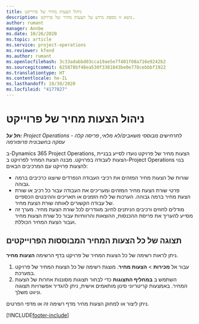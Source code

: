 ```yaml
---
title: ניהול הצעות מחיר של פרוייקט
description: נושא זו מספק מידע על הצעות מחיר של פרויקט.
author: rumant
manager: Annbe
ms.date: 10/26/2020
ms.topic: article
ms.service: project-operations
ms.reviewer: kfend
ms.author: rumant
ms.openlocfilehash: 3c33adabbd03cca19ae5e7f401f08a716e9242b2
ms.sourcegitcommit: 625878bf48ea530f3381843be0e778cebbbf1922
ms.translationtype: HT
ms.contentlocale: he-IL
ms.lasthandoff: 10/30/2020
ms.locfileid: "4177827"
---
```

# <a name="manage-project-quotes"></a>ניהול הצעות מחיר של פרוייקט

_**חל על:** Project Operations לתרחישים מבוססי משאבים/לא מלאי, פריסה קלה - עסקה בחשבונית פרופורמה_

ב-Dynamics 365 Project Operations, הצעות מחיר של פרויקט נועדו לסייע בבניית הצעות לעבודה בפרויקט. מבנה הצעת המחיר לפרויקט ב-Project Operations בנוי להצעות פרויקט עם המרכיבים הבאים:

  - שורות של הצעות מחיר המזהים את רכיבי העבודה הנפרדים שיוצגו כרכיבים ברמה גבוהה.
  - פרטי שורת הצעת מחיר המזהים ומעריכים את העבודה עבור כל רכיב או שורת הצעת מחיר ברמה גבוהה. הערכות של לוח הזמנים או תאריכים וההיבטים הכספיים של עבודה הקשורים לאותה שורת הצעת מחיר.
  - מודלים לחוזים ורכיבים הניתנים לחיוב מוגדרים לכל שורת הצעת מחיר. מערך זה מסייע להעריך את פריסת ההכנסות, ההוצאות והרווחיות עבור כל שורת הצעות מחיר ועבור הצעת המחיר הכוללת.

## <a name="view-all-project-based-quotes"></a>תצוגה של כל הצעות המחיר המבוססות הפרוייקטים

ניתן לראות רשימה של כל הצעות המחיר של פרויקט בדף הרשימה **הצעות מחיר**. 

1. עבור אל **מכירות** > **הצעות מחיר**. מוצגת רשימה של כל הצעות המחיר של פרויקט במערכת. 
2. השתמש ב **במחליף התצוגות** כדי לבחור תצוגות מסוננות אחרות של הצעות המחיר. באמצעות קריטריוני סינון מותאמים אישית, ניתן להגדיר אפשרויות תצוגוה וניווט משלך.

ניתן ליצור או למחוק הצעות מחיר מדף רשימה זה או מדפי הפרטים.


[!INCLUDE[footer-include](../../includes/footer-banner.md)]